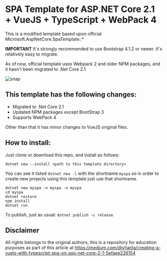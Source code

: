 # SPA Template for ASP.NET Core 2.1 + VueJS + TypeScript + WebPack 4

This is a modified template based upon official Microsoft.AspNetCore.SpaTemplate::*

**IMPORTANT** It's strongly recommended to use Bootstrap 4.1.2 or newer. It's relatively easy to migrate.

As of now, official template uses Webpack 2 and older NPM packages, and it hasn't been migrated to .Net Core 2.1.

![snap](https://cdn-images-1.medium.com/max/800/1*4PCyQ7-L4a3igqxOfsjSDA.png)

## This template has the following changes:

- Migrated to .Net Core 2.1
- Updated NPM packages except BootStrap 3
- Supports WebPack 4

Other than that it has minor changes to VueJS original files.

## How to install:

Just clone or download this repo, and install as follows:

```
dotnet new --install <path to this template directory>
```
You can see it listed `dotnet new -l` with the shortname `myspa` so in order to create new projects using this template just use that shortname.

```
dotnet new myspa -n myspa -o myspa
cd myspa
dotnet restore
npm install
dotnet run
```
To publish, just as usual: `dotnet publish -c release`

## Disclaimer

All rights belongs to the original authors, this is a repository for education purposes as part of this article at https://medium.com/@vhanla/creating-a-vuejs-with-typescript-spa-on-asp-net-core-2-1-5efaee226154
